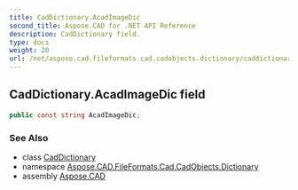 ```yaml
---
title: CadDictionary.AcadImageDic
second_title: Aspose.CAD for .NET API Reference
description: CadDictionary field. 
type: docs
weight: 20
url: /net/aspose.cad.fileformats.cad.cadobjects.dictionary/caddictionary/acadimagedic/
---
```

## CadDictionary.AcadImageDic field

```csharp
public const string AcadImageDic;
```

### See Also

* class [CadDictionary](../)
* namespace [Aspose.CAD.FileFormats.Cad.CadObjects.Dictionary](../../caddictionary/)
* assembly [Aspose.CAD](../../../)


